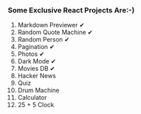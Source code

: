 ### Some Exclusive React Projects Are:-)

1. Markdown Previewer ✔
2. Random Quote Machine ✔
3. Random Person ✔
4. Pagination ✔
5. Photos ✔
6. Dark Mode ✔
7. Movies DB ✔
8. Hacker News
9. Quiz
10. Drum Machine
11. Calculator 
12. 25 + 5 Clock